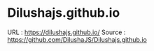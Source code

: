 # Dilushajs.github.io

URL : https://dilushajs.github.io/
Source : https://github.com/DilushaJS/Dilushajs.github.io
